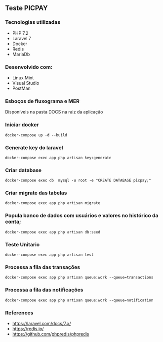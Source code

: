 ## Teste PICPAY

### Tecnologias utilizadas
* PHP 7.2
* Laravel 7
* Docker
* Redis
* MariaDb

### Desenvolvido com:
* Linux Mint
* Visual Studio
* PostMan

### Esboços de fluxograma e MER 
Disponíveis na pasta DOCS na raiz da aplicação

### Iniciar docker
```
docker-compose up -d --build
```

### Generate key do laravel
```
docker-compose exec app php artisan key:generate
```

### Criar database
```
docker-compose exec db  mysql -u root -e "CREATE DATABASE picpay;"
```

### Criar migrate das tabelas
```
docker-compose exec app php artisan migrate
```

### Popula banco de dados com usuários e valores no histórico da conta;
```
docker-compose exec app php artisan db:seed
```

### Teste Unitario
```
docker-compose exec app php artisan test
```

### Processa a fila das transações
```
docker-compose exec app php artisan queue:work --queue=transactions
```

### Processa a fila das notificações
```
docker-compose exec app php artisan queue:work --queue=notification
```

### References
* https://laravel.com/docs/7.x/
* https://redis.io/
* https://github.com/phpredis/phpredis